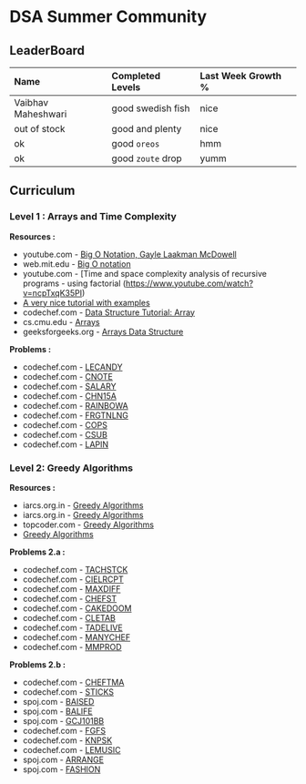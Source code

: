 # DSA Summer Community

## LeaderBoard

| Name               | Completed Levels  | Last Week Growth % |
|:-------------------|:------------------|:------|
| Vaibhav Maheshwari | good swedish fish | nice  |
| out of stock       | good and plenty   | nice  |
| ok                 | good `oreos`      | hmm   |
| ok                 | good `zoute` drop | yumm  |


## Curriculum

### Level 1 : Arrays and Time Complexity

**Resources :** 

*   youtube.com - [Big O Notation, Gayle Laakman McDowell](https://www.youtube.com/watch?v=v4cd1O4zkGw)
*   web.mit.edu - [Big O notation](http://web.mit.edu/16.070/www/lecture/big_o.pdf)
*   youtube.com - [Time and space complexity analysis of recursive programs - using factorial (https://www.youtube.com/watch?v=ncpTxqK35PI)
*   [A very nice tutorial with examples](https://web.archive.org/web/20171215122943/http://eniac.cs.qc.cuny.edu/andrew/csci700/lecture2.pdf) 
*   codechef.com - [Data Structure Tutorial: Array](https://discuss.codechef.com/questions/87915/data-structure-tutorial-array)
*   cs.cmu.edu - [Arrays](https://www.cs.cmu.edu/~rjsimmon/15122-f14/lec/04-arrays.pdf)
*   geeksforgeeks.org - [Arrays Data Structure](http://www.geeksforgeeks.org/array-data-structure/)

**Problems :**
*   codechef.com - [LECANDY](https://www.codechef.com/problems/LECANDY)
*   codechef.com - [CNOTE](https://www.codechef.com/problems/CNOTE)
*   codechef.com - [SALARY](https://www.codechef.com/problems/SALARY)
*   codechef.com - [CHN15A](https://www.codechef.com/problems/CHN15A)
*   codechef.com - [RAINBOWA](https://www.codechef.com/problems/RAINBOWA)
*   codechef.com - [FRGTNLNG](https://www.codechef.com/problems/FRGTNLNG)
*   codechef.com - [COPS](https://www.codechef.com/problems/COPS)
*   codechef.com - [CSUB](https://www.codechef.com/problems/CSUB)
*   codechef.com - [LAPIN](https://www.codechef.com/problems/LAPIN)

### Level 2: Greedy Algorithms 

**Resources :**
*   iarcs.org.in - [Greedy Algorithms](https://www.iarcs.org.in/inoi/online-study-material/topics/greedy.php)
*   iarcs.org.in - [Greedy Algorithms](https://www.iarcs.org.in/inoi/online-study-material/problems/buffalos-soln.php#solution)
*   topcoder.com - [Greedy Algorithms](https://www.topcoder.com/community/data-science/data-science-tutorials/greedy-is-good/)
*   [Greedy Algorithms](http://jeffe.cs.illinois.edu/teaching/algorithms/notes/07-greedy.pdf)

**Problems 2.a :**

*   codechef.com - [TACHSTCK](https://www.codechef.com/problems/TACHSTCK)
*   codechef.com - [CIELRCPT](https://www.codechef.com/problems/CIELRCPT)
*   codechef.com - [MAXDIFF](https://www.codechef.com/problems/MAXDIFF)
*   codechef.com - [CHEFST](https://www.codechef.com/problems/CHEFST)
*   codechef.com - [CAKEDOOM](https://www.codechef.com/problems/CAKEDOOM)
*   codechef.com - [CLETAB](https://www.codechef.com/problems/CLETAB)
*   codechef.com - [TADELIVE](https://www.codechef.com/problems/TADELIVE)
*   codechef.com - [MANYCHEF](https://www.codechef.com/problems/MANYCHEF)
*   codechef.com - [MMPROD](https://www.codechef.com/problems/MMPROD)

**Problems 2.b :**

*   codechef.com - [CHEFTMA](https://www.codechef.com/problems/CHEFTMA)
*   codechef.com - [STICKS](https://www.codechef.com/problems/STICKS)
*   spoj.com - [BAISED](http://www.spoj.com/problems/BAISED/)
*   spoj.com - [BALIFE](http://www.spoj.com/problems/BALIFE/)
*   spoj.com - [GCJ101BB](http://www.spoj.com/problems/GCJ101BB/)
*   codechef.com - [FGFS](https://www.codechef.com/problems/FGFS)
*   codechef.com - [KNPSK](https://www.codechef.com/problems/KNPSK)
*   codechef.com - [LEMUSIC](https://www.codechef.com/problems/LEMUSIC)
*   spoj.com - [ARRANGE](http://www.spoj.com/problems/ARRANGE/)
*   spoj.com - [FASHION](http://www.spoj.com/problems/FASHION/)
